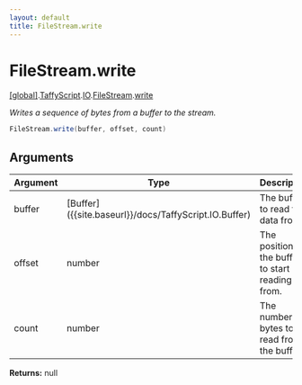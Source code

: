```yaml
---
layout: default
title: FileStream.write
---
```


# FileStream.write

[\[global\]]({{site.baseurl}}/docs/).[TaffyScript]({{site.baseurl}}/docs/TaffyScript/).[IO]({{site.baseurl}}/docs/TaffyScript/IO/).[FileStream]({{site.baseurl}}/docs/TaffyScript/IO/FileStream/).[write]({{site.baseurl}}/docs/TaffyScript/IO/FileStream/write/)

_Writes a sequence of bytes from a buffer to the stream._

```cs
FileStream.write(buffer, offset, count)
```

## Arguments

<table>
  <col width="15%">
  <col width="15%">
  <thead>
    <tr>
      <th>Argument</th>
      <th>Type</th>
      <th>Description</th>
    </tr>
  </thead>
  <tbody>
    <tr>
      <td>buffer</td>
      <td>[Buffer]({{site.baseurl}}/docs/TaffyScript.IO.Buffer)</td>
      <td>The buffer to read the data from.</td>
    </tr>
    <tr>
      <td>offset</td>
      <td>number</td>
      <td>The position in the buffer to start reading from.</td>
    </tr>
    <tr>
      <td>count</td>
      <td>number</td>
      <td>The number of bytes to read from the buffer.</td>
    </tr>
  </tbody>
</table>

**Returns:** null
